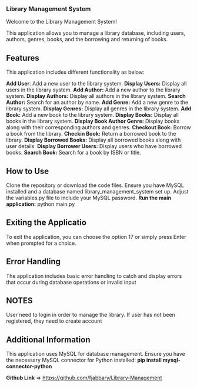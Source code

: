 ### Library Management System
Welcome to the Library Management System!

This application allows you to manage a library database, including users, authors, genres, books, and the borrowing and returning of books.

## Features
This application includes different functionality as below:

**Add User**: Add a new user to the library system.
**Display Users:** Display all users in the library system.
**Add Author:** Add a new author to the library system.
**Display Authors:** Display all authors in the library system.
**Search Author:** Search for an author by name.
**Add Genre:** Add a new genre to the library system.
**Display Genres:** Display all genres in the library system.
**Add Book:** Add a new book to the library system.
**Display Books:** Display all books in the library system.
**Display Book Author Genre:** Display books along with their corresponding authors and genres.
**Checkout Book:** Borrow a book from the library.
**Checkin Book:** Return a borrowed book to the library.
**Display Borrowed Books:** Display all borrowed books along with user details.
**Display Borrower Users:** Display users who have borrowed books.
**Search Book:** Search for a book by ISBN or title.

## How to Use
Clone the repository or download the code files.
Ensure you have MySQL installed and a database named library_management_system set up.
Adjust the variables.py file to include your MySQL password.
**Run the main application:** python main.py

## Exiting the Applicatio
To exit the application, you can choose the option 17 or simply press Enter when prompted for a choice.

## Error Handling
The application includes basic error handling to catch and display errors that occur during database operations or invalid input

## NOTES
User need to login in order to manage the library. If user has not been registered, they need to create account

## Additional Information
This application uses MySQL for database management. Ensure you have the necessary MySQL connector for Python installed:
**pip install mysql-connector-python**

**Github Link** => https://github.com/fjabbary/Library-Management

